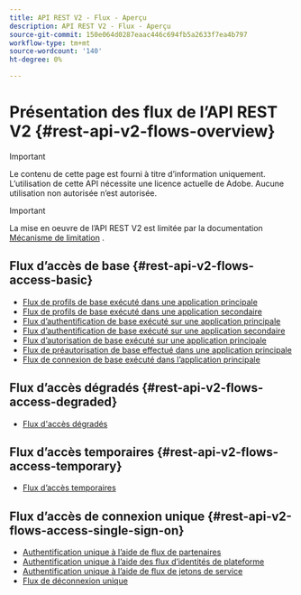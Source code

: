 ```yaml
---
title: API REST V2 - Flux - Aperçu
description: API REST V2 - Flux - Aperçu
source-git-commit: 150e064d0287eaac446c694fb5a2633f7ea4b797
workflow-type: tm+mt
source-wordcount: '140'
ht-degree: 0%

---
```



# Présentation des flux de l’API REST V2 {#rest-api-v2-flows-overview}

>[!IMPORTANT]
>
> Le contenu de cette page est fourni à titre d’information uniquement. L’utilisation de cette API nécessite une licence actuelle de Adobe. Aucune utilisation non autorisée n’est autorisée.

>[!IMPORTANT]
>
> La mise en oeuvre de l’API REST V2 est limitée par la documentation [Mécanisme de limitation](/help/authentication/throttling-mechanism.md) .

## Flux d’accès de base {#rest-api-v2-flows-access-basic}

* [Flux de profils de base exécuté dans une application principale](./basic-access-flows/rest-api-v2-basic-profiles-primary-application-flow.md)
* [Flux de profils de base exécuté dans une application secondaire](./basic-access-flows/rest-api-v2-basic-profiles-secondary-application-flow.md)
* [Flux d’authentification de base exécuté sur une application principale](./basic-access-flows/rest-api-v2-basic-authentication-primary-application-flow.md)
* [Flux d’authentification de base exécuté sur une application secondaire](./basic-access-flows/rest-api-v2-basic-authentication-secondary-application-flow.md)
* [Flux d’autorisation de base exécuté sur une application principale](./basic-access-flows/rest-api-v2-basic-authorization-primary-application-flow.md)
* [Flux de préautorisation de base effectué dans une application principale](./basic-access-flows/rest-api-v2-basic-preauthorization-primary-application-flow.md)
* [Flux de connexion de base exécuté dans l’application principale](./basic-access-flows/rest-api-v2-basic-logout-primary-application-flow.md)

## Flux d’accès dégradés {#rest-api-v2-flows-access-degraded}

* [Flux d&#39;accès dégradés](./degraded-access-flows/rest-api-v2-access-degraded-flows.md)

## Flux d’accès temporaires {#rest-api-v2-flows-access-temporary}

* [Flux d’accès temporaires](./temporary-access-flows/rest-api-v2-access-temporary-flows.md)

## Flux d’accès de connexion unique {#rest-api-v2-flows-access-single-sign-on}

* [Authentification unique à l’aide de flux de partenaires](./single-sign-on-access-flows/rest-api-v2-single-sign-on-partner-flows.md)
* [Authentification unique à l’aide des flux d’identités de plateforme](./single-sign-on-access-flows/rest-api-v2-single-sign-on-platform-identity-flows.md)
* [Authentification unique à l’aide de flux de jetons de service](./single-sign-on-access-flows/rest-api-v2-single-sign-on-service-token-flows.md)
* [Flux de déconnexion unique](./single-sign-on-access-flows/rest-api-v2-single-sign-on-logout-flow.md)

